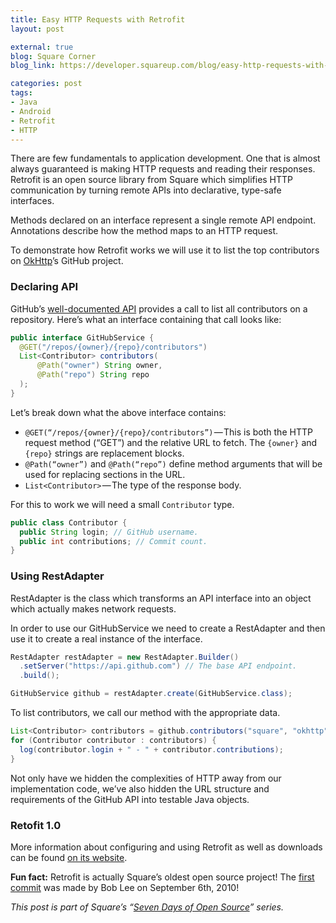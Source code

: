 ```yaml
---
title: Easy HTTP Requests with Retrofit
layout: post

external: true
blog: Square Corner
blog_link: https://developer.squareup.com/blog/easy-http-requests-with-retrofit

categories: post
tags:
- Java
- Android
- Retrofit
- HTTP
---
```


There are few fundamentals to application development. One that is almost always guaranteed is making HTTP requests and reading their responses. Retrofit is an open source library from Square which simplifies HTTP communication by turning remote APIs into declarative, type-safe interfaces.

Methods declared on an interface represent a single remote API endpoint. Annotations describe how the method maps to an HTTP request.

To demonstrate how Retrofit works we will use it to list the top contributors on [OkHttp](http://github.com/square/okhttp)’s GitHub project.


### Declaring API

GitHub’s [well-documented API](http://developer.github.com/) provides a call to list all contributors on a repository. Here’s what an interface containing that call looks like:

```java
public interface GitHubService {
  @GET("/repos/{owner}/{repo}/contributors")
  List<Contributor> contributors(
      @Path("owner") String owner,
      @Path("repo") String repo
  );
}
```

Let’s break down what the above interface contains:

* `@GET(“/repos/{owner}/{repo}/contributors”)` — This is both the HTTP request method (“GET”) and the relative URL to fetch. The `{owner}` and `{repo}` strings are replacement blocks.
* `@Path(“owner”)` and `@Path(“repo”)` define method arguments that will be used for replacing sections in the URL.
* `List<Contributor>` — The type of the response body.

For this to work we will need a small `Contributor` type.

```java
public class Contributor {
  public String login; // GitHub username.
  public int contributions; // Commit count.
}
```


### Using RestAdapter

RestAdapter is the class which transforms an API interface into an object which actually makes network requests.

In order to use our GitHubService we need to create a RestAdapter and then use it to create a real instance of the interface.

```java
RestAdapter restAdapter = new RestAdapter.Builder()
  .setServer("https://api.github.com") // The base API endpoint.
  .build();

GitHubService github = restAdapter.create(GitHubService.class);
```

To list contributors, we call our method with the appropriate data.

```java
List<Contributor> contributors = github.contributors("square", "okhttp");
for (Contributor contributor : contributors) {
  log(contributor.login + " - " + contributor.contributions);
}
```

Not only have we hidden the complexities of HTTP away from our implementation code, we’ve also hidden the URL structure and requirements of the GitHub API into testable Java objects.


### Retofit 1.0

More information about configuring and using Retrofit as well as downloads can be found [on its website](http://square.github.io/retrofit/).

**Fun fact:** Retrofit is actually Square’s oldest open source project! The [first commit](https://github.com/square/retrofit/commit/17886a10eecccada75e736cb2ffb30b8b8a58b55) was made by Bob Lee on September 6th, 2010!

_This post is part of Square’s “[Seven Days of Open Source](https://corner.squareup.com/2013/05/seven-days-of-open-source.html)” series._